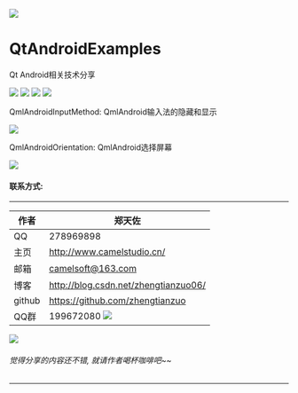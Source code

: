 
![](https://github.com/zhengtianzuo/QtAndroidExamples/blob/master/QtAndroidExamples.jpg?raw=true)

# QtAndroidExamples
Qt Android相关技术分享

![](https://img.shields.io/badge/%E7%89%88%E6%9D%83%E8%AE%B8%E5%8F%AF-MIT-orange.svg)
![](https://img.shields.io/badge/Qt-5.10-blue.svg)
![](https://img.shields.io/badge/%E7%89%88%E6%9C%AC-1.0.0.0-blue.svg)
![](https://img.shields.io/badge/%E7%BC%96%E8%AF%91-%E6%88%90%E5%8A%9F-brightgreen.svg)

QmlAndroidInputMethod: QmlAndroid输入法的隐藏和显示

![](https://github.com/zhengtianzuo/QtAndroidExamples/blob/master/QmlAndroidInputMethod/show.jpg?raw=true)

QmlAndroidOrientation: QmlAndroid选择屏幕

![](https://github.com/zhengtianzuo/QtAndroidExamples/blob/master/QmlAndroidOrientation/show.jpg?raw=true)


#### 联系方式:
***
|作者|郑天佐|
|---|---
|QQ|278969898
|主页|http://www.camelstudio.cn/
|邮箱|camelsoft@163.com
|博客|http://blog.csdn.net/zhengtianzuo06/
|github|https://github.com/zhengtianzuo
|QQ群|199672080  ![](https://github.com/zhengtianzuo/zhengtianzuo.github.io/blob/master/qqgroup.jpg?raw=true)

<img src="https://github.com/zhengtianzuo/zhengtianzuo.github.io/blob/master/me.jpg?raw=true"/>

###### 觉得分享的内容还不错, 就请作者喝杯咖啡吧~~
***
